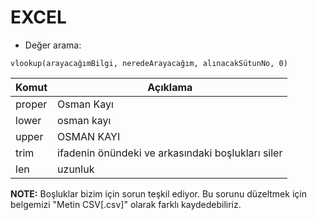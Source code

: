 # EXCEL

- Değer arama:

```
vlookup(arayacağımBilgi, neredeArayacağım, alınacakSütunNo, 0)
```

| Komut  | Açıklama                                          |
| ------ | ------------------------------------------------- |
| proper | Osman Kayı                                        |
| lower  | osman kayı                                        |
| upper  | OSMAN KAYI                                        |
| trim   | ifadenin önündeki ve arkasındaki boşlukları siler |
| len    | uzunluk                                           |

**NOTE:** Boşluklar bizim için sorun teşkil ediyor. Bu sorunu düzeltmek için belgemizi "Metin CSV[.csv]" olarak farklı kaydedebiliriz.
